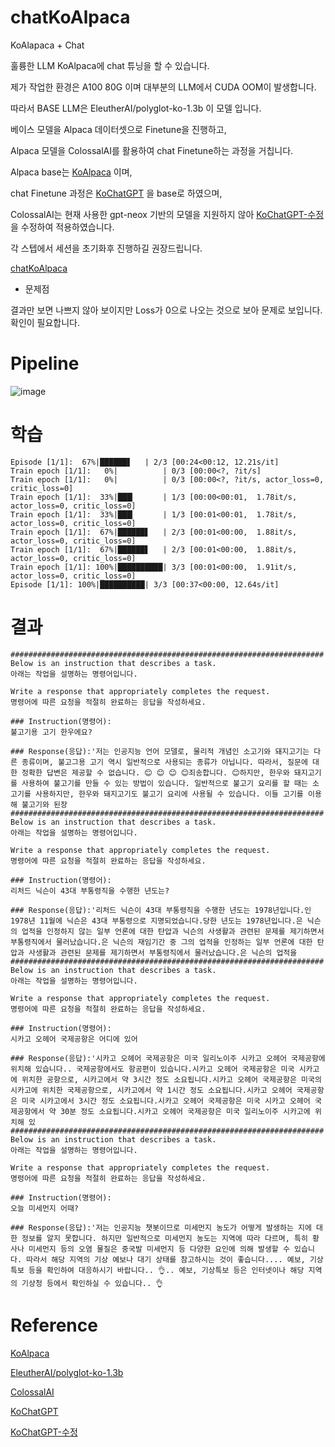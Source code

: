 # chatKoAlpaca
KoAlapaca + Chat

훌륭한 LLM KoAlpaca에 chat 튜닝을 할 수 있습니다.

제가 작업한 환경은 A100 80G 이며 대부분의 LLM에서 CUDA OOM이 발생합니다.

따라서 BASE LLM은 EleutherAI/polyglot-ko-1.3b 이 모델 입니다.

베이스 모델을 Alpaca 데이터셋으로 Finetune을 진행하고,

Alpaca 모델을 ColossalAI를 활용하여 chat Finetune하는 과정을 거칩니다.

Alpaca base는 [KoAlpaca](https://github.com/Beomi/KoAlpaca) 이며,

chat Finetune 과정은 [KoChatGPT](https://github.com/airobotlab/KoChatGPT) 을 base로 하였으며, 

ColossalAI는 현재 사용한 gpt-neox 기반의 모델을 지원하지 않아 [KoChatGPT-수정](https://github.com/HaloKim/KoChatGPT.git) 을 수정하여 적용하였습니다.

각 스텝에서 세션을 초기화후 진행하길 권장드립니다.

[chatKoAlpaca](https://github.com/HaloKim/chatKoAlpaca)

* 문제점

결과만 보면 나쁘지 않아 보이지만 Loss가 0으로 나오는 것으로 보아 문제로 보입니다. 확인이 필요합니다.

# Pipeline

![image](https://github.com/HaloKim/chatKoAlpaca/assets/44603549/7affcdb9-b566-42fc-838f-f6012edeae7e)

# 학습

```
Episode [1/1]:  67%|██████▋   | 2/3 [00:24<00:12, 12.21s/it]
Train epoch [1/1]:   0%|          | 0/3 [00:00<?, ?it/s]
Train epoch [1/1]:   0%|          | 0/3 [00:00<?, ?it/s, actor_loss=0, critic_loss=0]
Train epoch [1/1]:  33%|███▎      | 1/3 [00:00<00:01,  1.78it/s, actor_loss=0, critic_loss=0]
Train epoch [1/1]:  33%|███▎      | 1/3 [00:01<00:01,  1.78it/s, actor_loss=0, critic_loss=0]
Train epoch [1/1]:  67%|██████▋   | 2/3 [00:01<00:00,  1.88it/s, actor_loss=0, critic_loss=0]
Train epoch [1/1]:  67%|██████▋   | 2/3 [00:01<00:00,  1.88it/s, actor_loss=0, critic_loss=0]
Train epoch [1/1]: 100%|██████████| 3/3 [00:01<00:00,  1.91it/s, actor_loss=0, critic_loss=0]
Episode [1/1]: 100%|██████████| 3/3 [00:37<00:00, 12.64s/it]
```

# 결과

```
######################################################################
Below is an instruction that describes a task.
아래는 작업을 설명하는 명령어입니다.

Write a response that appropriately completes the request.
명령어에 따른 요청을 적절히 완료하는 응답을 작성하세요.

### Instruction(명령어):
불고기용 고기 한우에요?

### Response(응답):'저는 인공지능 언어 모델로, 물리적 개념인 소고기와 돼지고기는 다른 종류이며, 불고그용 고기 역시 일반적으로 사용되는 종류가 아닙니다. 따라서, 질문에 대한 정확한 답변은 제공할 수 없습니다. 😊 😊 😊 😊죄송합니다. 😊하지만, 한우와 돼지고기를 사용하여 불고기를 만들 수 있는 방법이 있습니다. 일반적으로 불고기 요리를 할 때는 소고기를 사용하지만, 한우와 돼지고기도 불고기 요리에 사용될 수 있습니다. 이들 고기를 이용해 불고기와 된장
######################################################################
Below is an instruction that describes a task.
아래는 작업을 설명하는 명령어입니다.

Write a response that appropriately completes the request.
명령어에 따른 요청을 적절히 완료하는 응답을 작성하세요.

### Instruction(명령어):
리처드 닉슨이 43대 부통령직을 수행한 년도는?

### Response(응답):'리처드 닉슨이 43대 부통령직을 수행한 년도는 1978년입니다.인 1978년 11월에 닉슨은 43대 부통령으로 지명되었습니다.당한 년도는 1978년입니다.은 닉슨의 업적을 인정하지 않는 일부 언론에 대한 탄압과 닉슨의 사생활과 관련된 문제를 제기하면서 부통령직에서 물러났습니다.은 닉슨의 재임기간 중 그의 업적을 인정하는 일부 언론에 대한 탄압과 사생활과 관련된 문제를 제기하면서 부통령직에서 물러났습니다.은 닉슨의 업적을
######################################################################
Below is an instruction that describes a task.
아래는 작업을 설명하는 명령어입니다.

Write a response that appropriately completes the request.
명령어에 따른 요청을 적절히 완료하는 응답을 작성하세요.

### Instruction(명령어):
시카고 오헤어 국제공항은 어디에 있어

### Response(응답):'시카고 오헤어 국제공항은 미국 일리노이주 시카고 오헤어 국제공항에 위치해 있습니다.. 국제공항에서도 항공편이 있습니다.시카고 오헤어 국제공항은 미국 시카고에 위치한 공항으로, 시카고에서 약 3시간 정도 소요됩니다.시카고 오헤어 국제공항은 미국의 시카고에 위치한 국제공항으로, 시카고에서 약 1시간 정도 소요됩니다.시카고 오헤어 국제공항은 미국 시카고에서 3시간 정도 소요됩니다.시카고 오헤어 국제공항은 미국 시카고 오헤어 국제공항에서 약 30분 정도 소요됩니다.시카고 오헤어 국제공항은 미국 일리노이주 시카고에 위치해 있
######################################################################
Below is an instruction that describes a task.
아래는 작업을 설명하는 명령어입니다.

Write a response that appropriately completes the request.
명령어에 따른 요청을 적절히 완료하는 응답을 작성하세요.

### Instruction(명령어):
오늘 미세먼지 어때?

### Response(응답):'저는 인공지능 챗봇이므로 미세먼지 농도가 어떻게 발생하는 지에 대한 정보를 알지 못합니다. 하지만 일반적으로 미세먼지 농도는 지역에 따라 다르며, 특히 황사나 미세먼지 등의 오염 물질은 중국발 미세먼지 등 다양한 요인에 의해 발생할 수 있습니다. 따라서 해당 지역의 기상 예보나 대기 상태를 참고하시는 것이 좋습니다.... 예보, 기상특보 등을 확인하여 대응하시기 바랍니다.. 👌.. 예보, 기상특보 등은 인터넷이나 해당 지역의 기상청 등에서 확인하실 수 있습니다.. 👌
```

# Reference

[KoAlpaca](https://github.com/Beomi/KoAlpaca)

[EleutherAI/polyglot-ko-1.3b](https://huggingface.co/EleutherAI/polyglot-ko-1.3b)

[ColossalAI](https://github.com/hpcaitech/ColossalAI)

[KoChatGPT](https://github.com/airobotlab/KoChatGPT)

[KoChatGPT-수정](https://github.com/HaloKim/KoChatGPT.git)

